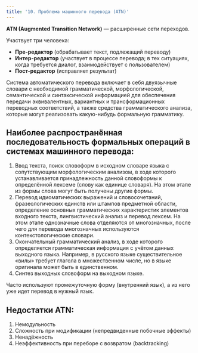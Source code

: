 ```yaml
---
title: '10. Проблема машинного перевода (ATN)'
---
```

**ATN (Augmented Transition Network)** — расширенные сети переходов.

Участвует три человека:
- **Пре-редактор** (обрабатывает текст, подлежащий переводу)
- **Интер-редактор** (участвует в процессе перевода; в тех ситуациях, когда требуется диалог, взаимодействует с пользователем)
- **Пост-редактор** (исправляет результат)

Система автоматического перевода включает в себя двуязычные словари с необходимой грамматической, морфологической, семантической и синтаксической информацией для обеспечения передачи эквивалентных, вариантных и трансформационных переводных соответствий, а также средства грамматического анализа, которые могут реализовать какую-нибудь формальную грамматику.

## Наиболее распространённая последовательность формальных операций в системах машинного перевода:

1. Ввод текста, поиск словоформ в исходном словаре языка с сопутствующим морфологическим анализом, в ходе которого устанавливается принадлежность данной словоформы к определённой лексеме (слову как единице словаря). На этом этапе из формы слова могут быть получены другие формы.
2. Перевод идиоматических выражений и словосочетаний, фразеологических единств или штампов предметной области, определение основных грамматических характеристик элементов входного текста, лингвистический анализ и перевод лексем. На этом этапе однозначные слова отделяются от многозначных, после чего для перевода многозначных используются контекстологические словари.
3. Окончательный грамматический анализ, в ходе которого определяется грамматическая информация с учётом данных выходного языка. Например, в русского языке существительное «вилы» требует глагола в множественном числе, но в языке оригинала может быть в единственном.
4. Синтез выходных словоформ на выходном языке.

Часто используют промежуточную форму (внутренний язык), а из него уже идет перевод в нужный язык.

## Недостатки ATN:
1. Немодульность
2. Сложность при модификации (непредвиденные побочные эффекты)
3. Ненадёжность
4. Неэффективность при переборе с возвратом (backtracking)